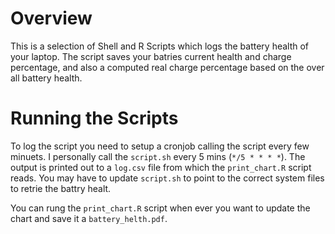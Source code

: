 # Overview

This is a selection of Shell and R Scripts which logs the battery health of your laptop.
The script saves your batries current health and charge percentage, and also a computed real charge percentage based on the over all battery health.

# Running the Scripts

To log the script you need to setup a cronjob calling the script every few minuets. I personally call the `script.sh` every 5 mins (`*/5 * * * *`).
The output is printed out to a `log.csv` file from which the `print_chart.R` script reads.
You may have to update `script.sh` to point to the correct system files to retrie the battry healt.

You can rung the `print_chart.R` script when ever you want to update the chart and save it a `battery_helth.pdf`.
